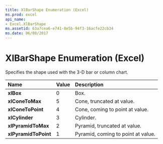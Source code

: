```yaml
---
title: XlBarShape Enumeration (Excel)
ms.prod: excel
api_name:
- Excel.XlBarShape
ms.assetid: 63a7cea6-e741-8e5b-94f3-16acfe22cb34
ms.date: 06/08/2017
---
```



# XlBarShape Enumeration (Excel)

Specifies the shape used with the 3-D bar or column chart.



|**Name**|**Value**|**Description**|
|:-----|:-----|:-----|
| **xlBox**|0|Box.|
| **xlConeToMax**|5|Cone, truncated at value.|
| **xlConeToPoint**|4|Cone, coming to point at value.|
| **xlCylinder**|3|Cylinder.|
| **xlPyramidToMax**|2|Pyramid, truncated at value.|
| **xlPyramidToPoint**|1|Pyramid, coming to point at value.|

